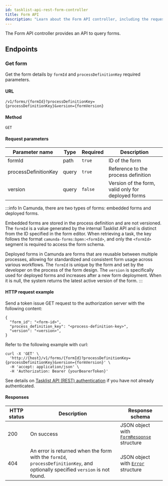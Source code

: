 ```yaml
---
id: tasklist-api-rest-form-controller
title: Form API
description: "Learn about the Form API controller, including the request parameters and an HTTP request example."
---
```


The Form API controller provides an API to query forms.

## Endpoints

### Get form

Get the form details by `formId` and `processDefinitionKey` required parameters.

#### URL

`/v1/forms/{formId}?processDefinitionKey={processDefinitionKey}&version={formVersion}`

#### Method

`GET`

#### Request parameters

| Parameter name       | Type  | Required | Description                                        |
| -------------------- | ----- | -------- | -------------------------------------------------- |
| formId               | path  | `true`   | ID of the form                                     |
| processDefinitionKey | query | `true`   | Reference to the process definition                |
| version              | query | `false`  | Version of the form, valid only for deployed forms |

:::info
In Camunda, there are two types of forms: embedded forms and deployed forms.

Embedded forms are stored in the process definition and are not versioned. The `formId` is a value generated by the internal Tasklist API and is distinct from the ID specified in the form editor. When retrieving a task, the key follows the format `camunda-forms:bpmn:<formId>`, and only the `<formId>` segment is required to access the form schema.

Deployed forms in Camunda are forms that are reusable between multiple processes, allowing for standardized and consistent form usage across various workflows. The `formId` is unique by the form and set by the developer on the process of the form design. The `version` is specifically used for deployed forms and increases after a new form deployment. When it is null, the system returns the latest active version of the form.
:::

#### HTTP request example

Send a token issue GET request to the authorization server with the following content:

```
{
  "form_id": "<form-id>",
  "process_definition_key": "<process-definition-key>",
  "version": "<version>",
}
```

Refer to the following example with curl:

```
curl -X 'GET' \
  'http://{host}/v1/forms/{formId}?processDefinitionKey={processDefinitionKey}&version={formVersion}' \
  -H 'accept: application/json' \
  -H 'Authorization: Bearer {yourBearerToken}'
```

See details on [Tasklist API (REST) authentication](/apis-tools/tasklist-api-rest/tasklist-api-rest-authentication.md) if you have not already authenticated.

#### Responses

| HTTP status | Description                                                                                                                    | Response schema                                                                     |
| ----------- | ------------------------------------------------------------------------------------------------------------------------------ | ----------------------------------------------------------------------------------- |
| 200         | On success                                                                                                                     | JSON object with [`FormResponse`](../schemas/responses/form-response.mdx) structure |
| 404         | An error is returned when the form with the `formId`, `processDefinitionKey`, and optionally specified `version` is not found. | JSON object with [`Error`](../schemas/responses/error-response.mdx) structure       |
